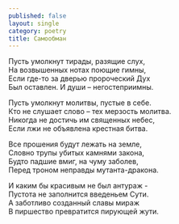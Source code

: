 ```yaml
---
published: false
layout: single
category: poetry
title: Самообман
---
```

Пусть умолкнут тирады, разящие слух,  
На возвышенных нотах поющие гимны,  
Если где-то за дверью пророческий Дух  
Был оставлен. И души – негостеприимны.  

Пусть умолкнут молитвы, пустые в себе.  
Кто не слушает слово – тех мерзость молитва.  
Никогда не достичь им священных небес,  
Если лжи не объявлена крестная битва.  

Все прошения будут лежать на земле,  
Словно трупы убитых камнями закона,  
Будто падшие вмиг, на чуму заболев,  
Перед троном неправды мутанта-дракона.  

И каким бы красивым не был антураж -  
Пустота не заполнится введеньем Сути.  
А заботливо созданный славы мираж  
В пиршество превратится пирующей жути.  
